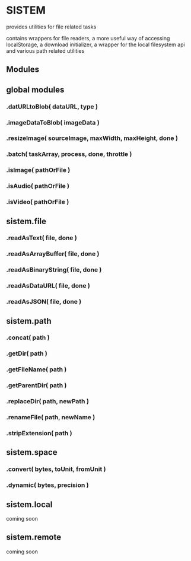 SISTEM
======

provides utilities for file related tasks

contains wrappers for file readers, a more useful way of accessing localStorage,
a download initializer, a wrapper for the local filesystem api and various path related utilities

Modules
-------

## global modules

### .datURLtoBlob( dataURL, type )
### .imageDataToBlob( imageData )
### .resizeImage( sourceImage, maxWidth, maxHeight, done )
### .batch( taskArray, process, done, throttle )
### .isImage( pathOrFile )
### .isAudio( pathOrFile )
### .isVideo( pathOrFile )

## sistem.file

### .readAsText( file, done )
### .readAsArrayBuffer( file, done )
### .readAsBinaryString( file, done )
### .readAsDataURL( file, done )
### .readAsJSON( file, done )

## sistem.path

### .concat( path )
### .getDir( path )
### .getFileName( path )
### .getParentDir( path )
### .replaceDir( path, newPath )
### .renameFile( path, newName )
### .stripExtension( path )

## sistem.space

### .convert( bytes, toUnit, fromUnit )
### .dynamic( bytes, precision )

## sistem.local

coming soon

## sistem.remote

coming soon


